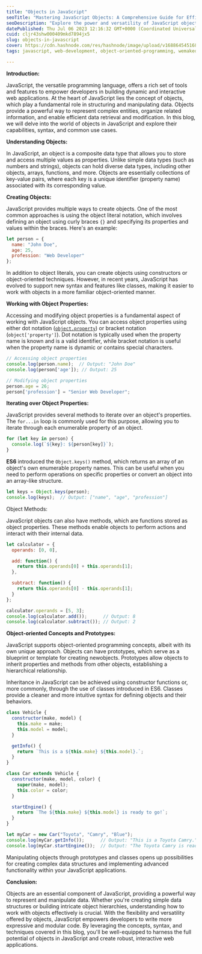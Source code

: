 ```yaml
---
title: "Objects in JavaScript"
seoTitle: "Mastering JavaScript Objects: A Comprehensive Guide for Efficient Data"
seoDescription: "Explore the power and versatility of JavaScript objects in this comprehensive guide. Learn how to create, modify, and iterate over objects, leverage object"
datePublished: Thu Jul 06 2023 12:16:32 GMT+0000 (Coordinated Universal Time)
cuid: cljr43shw000409mkd7894jx5
slug: objects-in-javascript
cover: https://cdn.hashnode.com/res/hashnode/image/upload/v1688645451683/498f1a3b-d1e5-45c7-9fdf-ece2a86e0a64.jpeg
tags: javascript, web-development, object-oriented-programming, wemakedevs, object-in-javascript

---
```


**Introduction:**

JavaScript, the versatile programming language, offers a rich set of tools and features to empower developers in building dynamic and interactive web applications. At the heart of JavaScript lies the concept of objects, which play a fundamental role in structuring and manipulating data. Objects provide a powerful way to represent complex entities, organize related information, and enable efficient data retrieval and modification. In this blog, we will delve into the world of objects in JavaScript and explore their capabilities, syntax, and common use cases.

**Understanding Objects:**

In JavaScript, an object is a composite data type that allows you to store and access multiple values as properties. Unlike simple data types (such as numbers and strings), objects can hold diverse data types, including other objects, arrays, functions, and more. Objects are essentially collections of key-value pairs, where each key is a unique identifier (property name) associated with its corresponding value.

**Creating Objects:**

JavaScript provides multiple ways to create objects. One of the most common approaches is using the object literal notation, which involves defining an object using curly braces `{}` and specifying its properties and values within the braces. Here's an example:

```javascript
let person = {
  name: "John Doe",
  age: 25,
  profession: "Web Developer"
};
```

In addition to object literals, you can create objects using constructors or object-oriented techniques. However, in recent years, JavaScript has evolved to support new syntax and features like classes, making it easier to work with objects in a more familiar object-oriented manner.

**Working with Object Properties:**

Accessing and modifying object properties is a fundamental aspect of working with JavaScript objects. You can access object properties using either dot notation ([`object.property`](http://object.property)) or bracket notation (`object['property']`). Dot notation is typically used when the property name is known and is a valid identifier, while bracket notation is useful when the property name is dynamic or contains special characters.

```javascript
// Accessing object properties
console.log(person.name);  // Output: "John Doe"
console.log(person['age']); // Output: 25

// Modifying object properties
person.age = 26;
person['profession'] = "Senior Web Developer";
```

**Iterating over Object Properties:**

JavaScript provides several methods to iterate over an object's properties. The `for...in` loop is commonly used for this purpose, allowing you to iterate through each enumerable property of an object.

```javascript
for (let key in person) {
  console.log(`${key}: ${person[key]}`);
}
```

**ES6** introduced the `Object.keys()` method, which returns an array of an object's own enumerable property names. This can be useful when you need to perform operations on specific properties or convert an object into an array-like structure.

```javascript
let keys = Object.keys(person);
console.log(keys);  // Output: ["name", "age", "profession"]
```

Object Methods:

JavaScript objects can also have methods, which are functions stored as object properties. These methods enable objects to perform actions and interact with their internal data.

```javascript
let calculator = {
  operands: [0, 0],

  add: function() {
    return this.operands[0] + this.operands[1];
  },

  subtract: function() {
    return this.operands[0] - this.operands[1];
  }
};

calculator.operands = [5, 3];
console.log(calculator.add());      // Output: 8
console.log(calculator.subtract()); // Output: 2
```

**Object-oriented Concepts and Prototypes:**

JavaScript supports object-oriented programming concepts, albeit with its own unique approach. Objects can have prototypes, which serve as a blueprint or template for creating newobjects. Prototypes allow objects to inherit properties and methods from other objects, establishing a hierarchical relationship.

Inheritance in JavaScript can be achieved using constructor functions or, more commonly, through the use of classes introduced in ES6. Classes provide a cleaner and more intuitive syntax for defining objects and their behaviors.

```javascript
class Vehicle {
  constructor(make, model) {
    this.make = make;
    this.model = model;
  }

  getInfo() {
    return `This is a ${this.make} ${this.model}.`;
  }
}

class Car extends Vehicle {
  constructor(make, model, color) {
    super(make, model);
    this.color = color;
  }

  startEngine() {
    return `The ${this.make} ${this.model} is ready to go!`;
  }
}

let myCar = new Car("Toyota", "Camry", "Blue");
console.log(myCar.getInfo());      // Output: "This is a Toyota Camry."
console.log(myCar.startEngine());  // Output: "The Toyota Camry is ready to go!"
```

Manipulating objects through prototypes and classes opens up possibilities for creating complex data structures and implementing advanced functionality within your JavaScript applications.

**Conclusion:**

Objects are an essential component of JavaScript, providing a powerful way to represent and manipulate data. Whether you're creating simple data structures or building intricate object hierarchies, understanding how to work with objects effectively is crucial. With the flexibility and versatility offered by objects, JavaScript empowers developers to write more expressive and modular code. By leveraging the concepts, syntax, and techniques covered in this blog, you'll be well-equipped to harness the full potential of objects in JavaScript and create robust, interactive web applications.